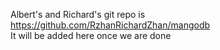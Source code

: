 Albert's and Richard's git repo is
<br>
https://github.com/RzhanRichardZhan/mangodb
<br>
It will be added here once we are done

